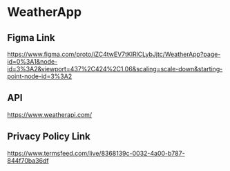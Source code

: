 # WeatherApp

## Figma Link

https://www.figma.com/proto/iZC4twEV7tKlRlCLybJjtc/WeatherApp?page-id=0%3A1&node-id=3%3A2&viewport=437%2C424%2C1.06&scaling=scale-down&starting-point-node-id=3%3A2

## API
https://www.weatherapi.com/

## Privacy Policy Link
https://www.termsfeed.com/live/8368139c-0032-4a00-b787-844f70ba36df

